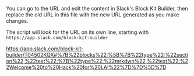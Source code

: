 You can go to the URL and edit the content in Slack's Block Kit Builder,
then replace the old URL in this file with the new URL generated as you make changes.

The script will look for the URL on its own line, starting with `https://app.slack.com/block-kit-builder`

https://app.slack.com/block-kit-builder/T04502KQX#%7B%22blocks%22:%5B%7B%22type%22:%22section%22,%22text%22:%7B%22type%22:%22mrkdwn%22,%22text%22:%22Welcome%20to%20Hack%20for%20LA!%22%7D%7D%5D%7D
